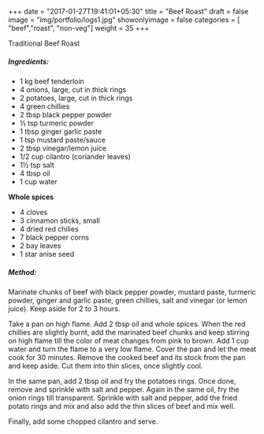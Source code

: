 +++
date = "2017-01-27T19:41:01+05:30"
title = "Beef Roast"
draft = false
image = "img/portfolio/logs1.jpg"
showonlyimage = false
categories = [ "beef","roast", "non-veg"] 
weight = 35
+++


Traditional Beef Roast
<!--more-->


##### Ingredients:

  - 1 kg beef tenderloin
  - 4 onions, large, cut in thick rings
  - 2 potatoes, large, cut in thick rings
  - 4 green chillies
  - 2 tbsp black pepper powder
  - ½ tsp turmeric powder
  - 1 tbsp ginger garlic paste
  - 1 tsp mustard paste/sauce
  - 2 tbsp vinegar/lemon juice
  - 1/2 cup cilantro (coriander leaves)
  - 1½ tsp salt
  - 4 tbsp oil
  - 1 cup water

**Whole spices**

  - 4 cloves
  - 3 cinnamon sticks, small
  - 4 dried red chilies
  - 7 black pepper corns
  - 2 bay leaves
  - 1 star anise seed

##### Method:

Marinate chunks of beef with black pepper powder, mustard paste,
turmeric powder, ginger and garlic paste, green chillies, salt and
vinegar (or lemon juice). Keep aside for 2 to 3 hours.

Take a pan on high flame. Add 2 tbsp oil and whole spices. When the red
chillies are slightly burnt, add the marinated beef chunks and keep
stirring on high flame till the color of meat changes from pink to
brown. Add 1 cup water and turn the flame to a very low flame. Cover the
pan and let the meat cook for 30 minutes. Remove the cooked beef and its
stock from the pan and keep aside. Cut them into thin slices, once
slightly cool.

In the same pan, add 2 tbsp oil and fry the potatoes rings. Once done,
remove and sprinkle with salt and pepper. Again in the same oil, fry the
onion rings till transparent. Sprinkle with salt and pepper, add the
fried potato rings and mix and also add the thin slices of beef and mix
well.

Finally, add some chopped cilantro and serve.

